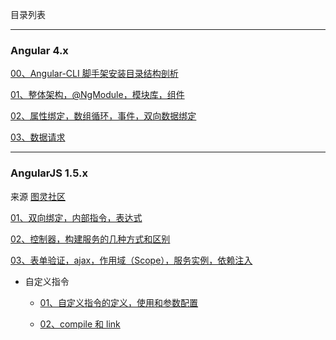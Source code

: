 目录列表

----

### Angular 4.x

[00、Angular-CLI 脚手架安装目录结构剖析](https://github.com/hanekaoru/WebLearningNotes/blob/master/angular/note/AngularJS/4.x/00.md)

[01、整体架构，@NgModule，模块库，组件](https://github.com/hanekaoru/WebLearningNotes/blob/master/angular/note/AngularJS/4.x/01.md)

[02、属性绑定，数组循环，事件，双向数据绑定](https://github.com/hanekaoru/WebLearningNotes/blob/master/angular/note/AngularJS/4.x/02.md)

[03、数据请求](https://github.com/hanekaoru/WebLearningNotes/blob/master/angular/note/AngularJS/4.x/03.md)

----

### AngularJS 1.5.x

来源 [图灵社区](http://www.ituring.com.cn/tag/32022)

[01、双向绑定，内部指令，表达式](https://github.com/hanekaoru/WebLearningNotes/blob/master/angular/note/AngularJS/1.5.x/01.md)

[02、控制器，构建服务的几种方式和区别](https://github.com/hanekaoru/WebLearningNotes/blob/master/angular/note/AngularJS/1.5.x/02.md)

[03、表单验证，ajax，作用域（Scope），服务实例，依赖注入](https://github.com/hanekaoru/WebLearningNotes/blob/master/angular/note/AngularJS/1.5.x/03.md)

* 自定义指令

  * [01、自定义指令的定义，使用和参数配置](https://github.com/hanekaoru/WebLearningNotes/blob/master/angular/note/AngularJS/1.5.x/04.md)

  * [02、compile 和 link](https://github.com/hanekaoru/WebLearningNotes/blob/master/angular/note/AngularJS/1.5.x/05.md)